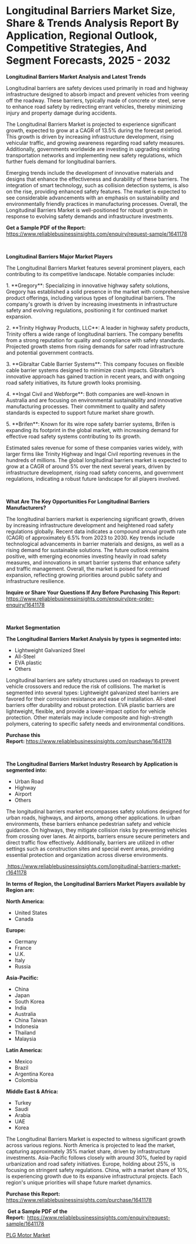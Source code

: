 <p><h1>Longitudinal Barriers Market Size, Share & Trends Analysis Report By Application, Regional Outlook, Competitive Strategies, And Segment Forecasts, 2025 - 2032</h1></p><p><strong>Longitudinal Barriers Market Analysis and Latest Trends</strong></p>
<p><p>Longitudinal barriers are safety devices used primarily in road and highway infrastructure designed to absorb impact and prevent vehicles from veering off the roadway. These barriers, typically made of concrete or steel, serve to enhance road safety by redirecting errant vehicles, thereby minimizing injury and property damage during accidents.</p><p>The Longitudinal Barriers Market is projected to experience significant growth, expected to grow at a CAGR of 13.5% during the forecast period. This growth is driven by increasing infrastructure development, rising vehicular traffic, and growing awareness regarding road safety measures. Additionally, governments worldwide are investing in upgrading existing transportation networks and implementing new safety regulations, which further fuels demand for longitudinal barriers. </p><p>Emerging trends include the development of innovative materials and designs that enhance the effectiveness and durability of these barriers. The integration of smart technology, such as collision detection systems, is also on the rise, providing enhanced safety features. The market is expected to see considerable advancements with an emphasis on sustainability and environmentally friendly practices in manufacturing processes. Overall, the Longitudinal Barriers Market is well-positioned for robust growth in response to evolving safety demands and infrastructure investments.</p></p>
<p><strong>Get a Sample PDF of the Report:&nbsp;</strong> <a href="https://www.reliablebusinessinsights.com/enquiry/request-sample/1641178?utm_campaign=3321&utm_medium=2&utm_source=Github&utm_content=ia&utm_term=30032025&utm_id=longitudinal-barriers">https://www.reliablebusinessinsights.com/enquiry/request-sample/1641178</a></p>
<p>&nbsp;</p>
<p><strong>Longitudinal Barriers Major Market Players</strong></p>
<p><p>The Longitudinal Barriers Market features several prominent players, each contributing to its competitive landscape. Notable companies include:</p><p>1. **Gregory**: Specializing in innovative highway safety solutions, Gregory has established a solid presence in the market with comprehensive product offerings, including various types of longitudinal barriers. The company's growth is driven by increasing investments in infrastructure safety and evolving regulations, positioning it for continued market expansion.</p><p>2. **Trinity Highway Products, LLC**: A leader in highway safety products, Trinity offers a wide range of longitudinal barriers. The company benefits from a strong reputation for quality and compliance with safety standards. Projected growth stems from rising demands for safer road infrastructure and potential government contracts.</p><p>3. **Gibraltar Cable Barrier Systems**: This company focuses on flexible cable barrier systems designed to minimize crash impacts. Gibraltar’s innovative approach has gained traction in recent years, and with ongoing road safety initiatives, its future growth looks promising. </p><p>4. **Ingal Civil and Webforge**: Both companies are well-known in Australia and are focusing on environmental sustainability and innovative manufacturing processes. Their commitment to quality and safety standards is expected to support future market share growth.</p><p>5. **Brifen**: Known for its wire rope safety barrier systems, Brifen is expanding its footprint in the global market, with increasing demand for effective road safety systems contributing to its growth.</p><p>Estimated sales revenue for some of these companies varies widely, with larger firms like Trinity Highway and Ingal Civil reporting revenues in the hundreds of millions. The global longitudinal barriers market is expected to grow at a CAGR of around 5% over the next several years, driven by infrastructure development, rising road safety concerns, and government regulations, indicating a robust future landscape for all players involved.</p></p>
<p>&nbsp;</p>
<p><strong>What Are The Key Opportunities For Longitudinal Barriers Manufacturers?</strong></p>
<p><p>The longitudinal barriers market is experiencing significant growth, driven by increasing infrastructure development and heightened road safety regulations globally. Recent data indicates a compound annual growth rate (CAGR) of approximately 6.5% from 2023 to 2030. Key trends include technological advancements in barrier materials and designs, as well as a rising demand for sustainable solutions. The future outlook remains positive, with emerging economies investing heavily in road safety measures, and innovations in smart barrier systems that enhance safety and traffic management. Overall, the market is poised for continued expansion, reflecting growing priorities around public safety and infrastructure resilience.</p></p>
<p><strong>Inquire or Share Your Questions If Any Before Purchasing This Report:</strong> <a href="https://www.reliablebusinessinsights.com/enquiry/pre-order-enquiry/1641178?utm_campaign=3321&utm_medium=2&utm_source=Github&utm_content=ia&utm_term=30032025&utm_id=longitudinal-barriers">https://www.reliablebusinessinsights.com/enquiry/pre-order-enquiry/1641178</a></p>
<p>&nbsp;</p>
<p><strong>Market Segmentation</strong></p>
<p><strong>The Longitudinal Barriers Market Analysis by types is segmented into:</strong></p>
<p><ul><li>Lightweight Galvanized Steel</li><li>All-Steel</li><li>EVA plastic</li><li>Others</li></ul></p>
<p><p>Longitudinal barriers are safety structures used on roadways to prevent vehicle crossovers and reduce the risk of collisions. The market is segmented into several types: Lightweight galvanized steel barriers are favored for their corrosion resistance and ease of installation. All-steel barriers offer durability and robust protection. EVA plastic barriers are lightweight, flexible, and provide a lower-impact option for vehicle protection. Other materials may include composite and high-strength polymers, catering to specific safety needs and environmental conditions.</p></p>
<p><strong>Purchase this Report:&nbsp;</strong><a href="https://www.reliablebusinessinsights.com/purchase/1641178?utm_campaign=3321&utm_medium=2&utm_source=Github&utm_content=ia&utm_term=30032025&utm_id=longitudinal-barriers">https://www.reliablebusinessinsights.com/purchase/1641178</a></p>
<p>&nbsp;</p>
<p><strong>The Longitudinal Barriers Market Industry Research by Application is segmented into:</strong></p>
<p><ul><li>Urban Road</li><li>Highway</li><li>Airport</li><li>Others</li></ul></p>
<p><p>The longitudinal barriers market encompasses safety solutions designed for urban roads, highways, and airports, among other applications. In urban environments, these barriers enhance pedestrian safety and vehicle guidance. On highways, they mitigate collision risks by preventing vehicles from crossing over lanes. At airports, barriers ensure secure perimeters and direct traffic flow effectively. Additionally, barriers are utilized in other settings such as construction sites and special event areas, providing essential protection and organization across diverse environments.</p></p>
<p><a href="https://www.reliablebusinessinsights.com/longitudinal-barriers-market-r1641178?utm_campaign=3321&utm_medium=2&utm_source=Github&utm_content=ia&utm_term=30032025&utm_id=longitudinal-barriers">&nbsp;https://www.reliablebusinessinsights.com/longitudinal-barriers-market-r1641178</a></p>
<p><strong>In terms of Region, the Longitudinal Barriers Market Players available by Region are:</strong></p>
<p>
    <p> <strong> North America: </strong>
        <ul>
            <li>United States</li>
            <li>Canada</li>
        </ul>
        </p> 
    <p> <strong> Europe: </strong>
        <ul>
            <li>Germany</li>
            <li>France</li>
            <li>U.K.</li>
            <li>Italy</li>
            <li>Russia</li>
        </ul>
        </p> 
    <p> <strong> Asia-Pacific: </strong>
        <ul>
            <li>China</li>
            <li>Japan</li>
            <li>South Korea</li>
            <li>India</li>
            <li>Australia</li>
            <li>China Taiwan</li>
            <li>Indonesia</li>
            <li>Thailand</li>
            <li>Malaysia</li>
        </ul>
        </p> 
    <p> <strong> Latin America: </strong>
        <ul>
            <li>Mexico</li>
            <li>Brazil</li>
            <li>Argentina Korea</li>
            <li>Colombia</li>
        </ul>
        </p> 
    <p> <strong> Middle East & Africa: </strong>
        <ul>
            <li>Turkey</li>
            <li>Saudi</li>
            <li>Arabia</li>
            <li>UAE</li>
            <li>Korea</li>
        </ul>
    </p>
    </p>
<p><p>The Longitudinal Barriers Market is expected to witness significant growth across various regions. North America is projected to lead the market, capturing approximately 35% market share, driven by infrastructure investments. Asia-Pacific follows closely with around 30%, fueled by rapid urbanization and road safety initiatives. Europe, holding about 25%, is focusing on stringent safety regulations. China, with a market share of 10%, is experiencing growth due to its expansive infrastructural projects. Each region's unique priorities will shape future market dynamics.</p></p>
<p><strong>Purchase this Report: </strong><a href="https://www.reliablebusinessinsights.com/purchase/1641178?utm_campaign=3321&utm_medium=2&utm_source=Github&utm_content=ia&utm_term=30032025&utm_id=longitudinal-barriers">https://www.reliablebusinessinsights.com/purchase/1641178</a></p>
<p>&nbsp;<strong>Get a Sample PDF of the Report:&nbsp;&nbsp;</strong><a href="https://www.reliablebusinessinsights.com/enquiry/request-sample/1641178?utm_campaign=3321&utm_medium=2&utm_source=Github&utm_content=ia&utm_term=30032025&utm_id=longitudinal-barriers">https://www.reliablebusinessinsights.com/enquiry/request-sample/1641178</a></p>
<p><strong></strong></p>
<p><p><a href="https://github.com/ritooesiaba/Market-Research-Report-List-1/blob/main/plg-motor-market.md?utm_campaign=3321&utm_medium=2&utm_source=Github&utm_content=ia&utm_term=30032025&utm_id=longitudinal-barriers">PLG Motor Market</a></p></p>